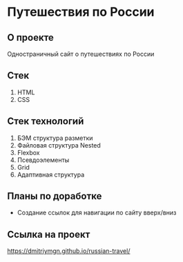 # Путешествия по России 

## О проекте
Одностраничный сайт о путешествиях по России

## Стек 
1. HTML
2. CSS

## Стек технологий
1. БЭМ структура разметки
2. Файловая структура Nested
3. Flexbox
4. Псевдоэлементы
5. Grid 
6. Адаптивная структура 

## Планы по доработке
* Создание ссылок для навигации по сайту вверх/вниз

## Ссылка на проект
https://dmitriymgn.github.io/russian-travel/
